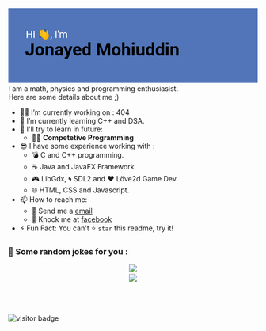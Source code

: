 <img src = "/header.png">
I am a math, physics and programming enthusiasist. </br>
Here are some details about me ;)

- 👨‍🔧 I’m currently working on : 404
- 🌱 I’m currently learning C++ and DSA.
- 🚀 I'll try to learn in future:
  - 🏃‍♂️ __Competetive Programming__
- 😎 I have some experience working with : 
  - 💣 C and C++ programming.
  - ☕ Java and JavaFX Framework.
  - 🎮 LibGdx, 🌀 SDL2 and ❤ Löve2d Game Dev.
  - 🌐 HTML, CSS and Javascript.
- 📫 How to reach me: 
  - 📧 Send me a [email](jonayedmohiuddin@gmail.com)
  - 📲 Knock me at [facebook](https://www.facebook.com/jonayedmohiuddin)
- ⚡ Fun Fact: You can't ⭐ `star` this readme, try it!
### 🤣 Some random jokes for you :
<div align="center">
  <img src="https://readme-jokes.vercel.app/api?bgColor=%23212529&textColor=%23ffddd2&qColor=%23f94144&aColor=%2390be6d&borderColor=%23f9c74f&codeColor=%23f9c74f">
</div>

<div align="center">
  <img src="https://github-readme-stats.vercel.app/api?username=JonayedMohiuddin&show_icons=true&theme=blue-green">
</div>

<br/><br/>

<img src="https://visitor-badge.laobi.icu/badge?page_id=JonayedMohiuddin" alt="visitor badge"/>


